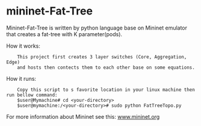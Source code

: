 # mininet-Fat-Tree

Mininet-Fat-Tree is written by python language base on Mininet emulator that creates a fat-tree with K parameter(pods).
    
How it works:

        This project first creates 3 layer switches (Core, Aggregation, Edge)
        and hosts then contects them to each other base on some equations. 
    
How it runs:

        Copy this script to s favorite location in your linux machine then run bellow command:
        $user@Mymachine# cd <your-directory>
        $user@mymachine:/<your-directory># sudo python FatTreeTopo.py

For more information about Mininet see this: www.mininet.org
